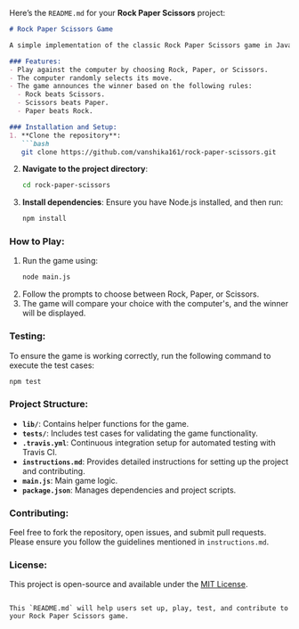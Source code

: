 Here’s the `README.md` for your **Rock Paper Scissors** project:

```markdown
# Rock Paper Scissors Game

A simple implementation of the classic Rock Paper Scissors game in JavaScript. The player competes against the computer, and the game follows the traditional rules to determine the winner.

### Features:
- Play against the computer by choosing Rock, Paper, or Scissors.
- The computer randomly selects its move.
- The game announces the winner based on the following rules:
  - Rock beats Scissors.
  - Scissors beats Paper.
  - Paper beats Rock.

### Installation and Setup:
1. **Clone the repository**:
   ```bash
   git clone https://github.com/vanshika161/rock-paper-scissors.git
   ```
2. **Navigate to the project directory**:
   ```bash
   cd rock-paper-scissors
   ```
3. **Install dependencies**:
   Ensure you have Node.js installed, and then run:
   ```bash
   npm install
   ```

### How to Play:
1. Run the game using:
   ```bash
   node main.js
   ```
2. Follow the prompts to choose between Rock, Paper, or Scissors.
3. The game will compare your choice with the computer's, and the winner will be displayed.

### Testing:
To ensure the game is working correctly, run the following command to execute the test cases:
```bash
npm test
```

### Project Structure:
- **`lib/`**: Contains helper functions for the game.
- **`tests/`**: Includes test cases for validating the game functionality.
- **`.travis.yml`**: Continuous integration setup for automated testing with Travis CI.
- **`instructions.md`**: Provides detailed instructions for setting up the project and contributing.
- **`main.js`**: Main game logic.
- **`package.json`**: Manages dependencies and project scripts.

### Contributing:
Feel free to fork the repository, open issues, and submit pull requests. Please ensure you follow the guidelines mentioned in `instructions.md`.

### License:
This project is open-source and available under the [MIT License](LICENSE).
```

This `README.md` will help users set up, play, test, and contribute to your Rock Paper Scissors game. 
